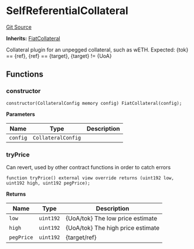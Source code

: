 # SelfReferentialCollateral
[Git Source](https://github.com/larrythecucumber321/protocol/blob/3222eb21fbb20ddd3d3fa2233072dfa96ea3e340/contracts/plugins/assets/SelfReferentialCollateral.sol)

**Inherits:**
[FiatCollateral](/src/contracts/plugins/assets/FiatCollateral.sol/contract.FiatCollateral.md)

Collateral plugin for an unpegged collateral, such as wETH.
Expected: {tok} == {ref}, {ref} == {target}, {target} != {UoA}


## Functions
### constructor


```solidity
constructor(CollateralConfig memory config) FiatCollateral(config);
```
**Parameters**

|Name|Type|Description|
|----|----|-----------|
|`config`|`CollateralConfig`||


### tryPrice

Can revert, used by other contract functions in order to catch errors


```solidity
function tryPrice() external view override returns (uint192 low, uint192 high, uint192 pegPrice);
```
**Returns**

|Name|Type|Description|
|----|----|-----------|
|`low`|`uint192`|{UoA/tok} The low price estimate|
|`high`|`uint192`|{UoA/tok} The high price estimate|
|`pegPrice`|`uint192`|{target/ref}|


